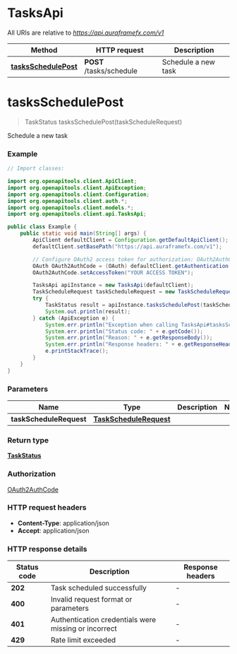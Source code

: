 # TasksApi

All URIs are relative to *https://api.auraframefx.com/v1*

| Method                                                 | HTTP request             | Description         |
|--------------------------------------------------------|--------------------------|---------------------|
| [**tasksSchedulePost**](TasksApi.md#tasksSchedulePost) | **POST** /tasks/schedule | Schedule a new task |

<a id="tasksSchedulePost"></a>

# **tasksSchedulePost**

> TaskStatus tasksSchedulePost(taskScheduleRequest)

Schedule a new task

### Example

```java
// Import classes:

import org.openapitools.client.ApiClient;
import org.openapitools.client.ApiException;
import org.openapitools.client.Configuration;
import org.openapitools.client.auth.*;
import org.openapitools.client.models.*;
import org.openapitools.client.api.TasksApi;

public class Example {
    public static void main(String[] args) {
        ApiClient defaultClient = Configuration.getDefaultApiClient();
        defaultClient.setBasePath("https://api.auraframefx.com/v1");

        // Configure OAuth2 access token for authorization: OAuth2AuthCode
        OAuth OAuth2AuthCode = (OAuth) defaultClient.getAuthentication("OAuth2AuthCode");
        OAuth2AuthCode.setAccessToken("YOUR ACCESS TOKEN");

        TasksApi apiInstance = new TasksApi(defaultClient);
        TaskScheduleRequest taskScheduleRequest = new TaskScheduleRequest(); // TaskScheduleRequest | 
        try {
            TaskStatus result = apiInstance.tasksSchedulePost(taskScheduleRequest);
            System.out.println(result);
        } catch (ApiException e) {
            System.err.println("Exception when calling TasksApi#tasksSchedulePost");
            System.err.println("Status code: " + e.getCode());
            System.err.println("Reason: " + e.getResponseBody());
            System.err.println("Response headers: " + e.getResponseHeaders());
            e.printStackTrace();
        }
    }
}
```

### Parameters

| Name                    | Type                                              | Description | Notes |
|-------------------------|---------------------------------------------------|-------------|-------|
| **taskScheduleRequest** | [**TaskScheduleRequest**](TaskScheduleRequest.md) |             |       |

### Return type

[**TaskStatus**](TaskStatus.md)

### Authorization

[OAuth2AuthCode](../README.md#OAuth2AuthCode)

### HTTP request headers

- **Content-Type**: application/json
- **Accept**: application/json

### HTTP response details

| Status code | Description                                          | Response headers |
|-------------|------------------------------------------------------|------------------|
| **202**     | Task scheduled successfully                          | -                |
| **400**     | Invalid request format or parameters                 | -                |
| **401**     | Authentication credentials were missing or incorrect | -                |
| **429**     | Rate limit exceeded                                  | -                |

